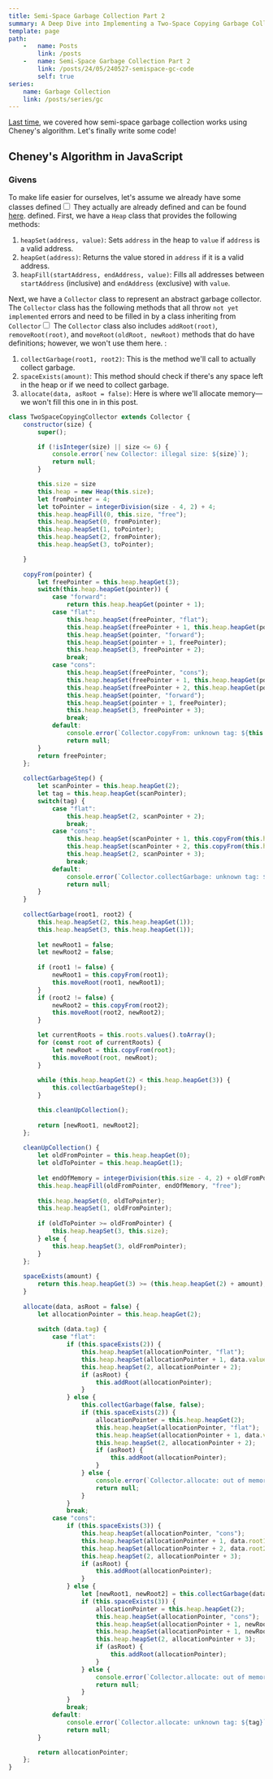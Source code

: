 ```yaml
---
title: Semi-Space Garbage Collection Part 2
summary: A Deep Dive into Implementing a Two-Space Copying Garbage Collector
template: page
path:
    -   name: Posts
        link: /posts
    -   name: Semi-Space Garbage Collection Part 2
        link: /posts/24/05/240527-semispace-gc-code
        self: true
series:
    name: Garbage Collection
    link: /posts/series/gc
---
```


[Last time](../240523-semispace-gc), we covered how semi-space garbage collection works using Cheney's algorithm.
Let's finally write some code!

## Cheney's Algorithm in JavaScript

### Givens

To make life easier for ourselves, let's assume we already have some classes defined<label for="sidenote--sn1" class="margin-toggle sidenote-number"></label><input type="checkbox" id="sidenote--sn1" class="margin-toggle"/><span class="sidenote">
They actually are already defined and can be found [here](https://github.com/ellifteria/cheneys-gc.js).
</span> defined.
First, we have a `Heap` class that provides the following methods:

1. `heapSet(address, value)`: Sets `address` in the heap to `value` if `address` is a valid address.
2. `heapGet(address)`: Returns the value stored in `address` if it is a valid address.
3. `heapFill(startAddress, endAddress, value)`: Fills all addresses between `startAddress` (inclusive) and `endAddress` (exclusive) with `value`.

Next, we have a `Collector` class to represent an abstract garbage collector.
The `Collector` class has the following methods that all throw `not yet implemented` errors and need to be filled in by a class inheriting from `Collector`<label for="sidenote--sn2" class="margin-toggle sidenote-number"></label><input type="checkbox" id="sidenote--sn2" class="margin-toggle"/><span class="sidenote">
The `Collector` class also includes `addRoot(root)`, `removeRoot(root)`, and `moveRoot(oldRoot, newRoot)` methods that do have definitions; however, we won't use them here.
</span>:

1. `collectGarbage(root1, root2)`: This is the method we'll call to actually collect garbage.
2. `spaceExists(amount)`: This method should check if there's any space left in the heap or if we need to collect garbage.
3. `allocate(data, asRoot = false)`: Here is where we'll allocate memory—we won't fill this one in in this post.

```js
class TwoSpaceCopyingCollector extends Collector {
    constructor(size) {
        super();

        if (!isInteger(size) || size <= 6) {
            console.error(`new Collector: illegal size: ${size}`);
            return null;
        }

        this.size = size
        this.heap = new Heap(this.size);
        let fromPointer = 4;
        let toPointer = integerDivision(size - 4, 2) + 4;
        this.heap.heapFill(0, this.size, "free");
        this.heap.heapSet(0, fromPointer);
        this.heap.heapSet(1, toPointer);
        this.heap.heapSet(2, fromPointer);
        this.heap.heapSet(3, toPointer);

    }
    
    copyFrom(pointer) {
        let freePointer = this.heap.heapGet(3);
        switch(this.heap.heapGet(pointer)) {
            case "forward":
                return this.heap.heapGet(pointer + 1);
            case "flat":
                this.heap.heapSet(freePointer, "flat");
                this.heap.heapSet(freePointer + 1, this.heap.heapGet(pointer + 1));
                this.heap.heapSet(pointer, "forward");
                this.heap.heapSet(pointer + 1, freePointer);
                this.heap.heapSet(3, freePointer + 2);
                break;
            case "cons":
                this.heap.heapSet(freePointer, "cons");
                this.heap.heapSet(freePointer + 1, this.heap.heapGet(pointer + 1));
                this.heap.heapSet(freePointer + 2, this.heap.heapGet(pointer + 2));
                this.heap.heapSet(pointer, "forward");
                this.heap.heapSet(pointer + 1, freePointer);
                this.heap.heapSet(3, freePointer + 3);
                break;
            default:
                console.error(`Collector.copyFrom: unknown tag: ${this.heap.heapGet(pointer)}`);
                return null;
        }
        return freePointer;
    };
    
    collectGarbageStep() {
        let scanPointer = this.heap.heapGet(2);
        let tag = this.heap.heapGet(scanPointer);
        switch(tag) {
            case "flat":
                this.heap.heapSet(2, scanPointer + 2);
                break;
            case "cons":
                this.heap.heapSet(scanPointer + 1, this.copyFrom(this.heap.heapGet(scanPointer + 1)));
                this.heap.heapSet(scanPointer + 2, this.copyFrom(this.heap.heapGet(scanPointer + 2)));
                this.heap.heapSet(2, scanPointer + 3);
                break;
            default:
                console.error(`Collector.collectGarbage: unknown tag: ${tag}`);
                return null;
        }
    }
    
    collectGarbage(root1, root2) {
        this.heap.heapSet(2, this.heap.heapGet(1));
        this.heap.heapSet(3, this.heap.heapGet(1));
        
        let newRoot1 = false;
        let newRoot2 = false;
        
        if (root1 != false) {
            newRoot1 = this.copyFrom(root1);
            this.moveRoot(root1, newRoot1);
        }
        if (root2 != false) {
            newRoot2 = this.copyFrom(root2);
            this.moveRoot(root2, newRoot2);
        }

        let currentRoots = this.roots.values().toArray();
        for (const root of currentRoots) {
            let newRoot = this.copyFrom(root);
            this.moveRoot(root, newRoot);
        }
        
        while (this.heap.heapGet(2) < this.heap.heapGet(3)) {
            this.collectGarbageStep();
        }

        this.cleanUpCollection();
        
        return [newRoot1, newRoot2];
    };
    
    cleanUpCollection() {
        let oldFromPointer = this.heap.heapGet(0);
        let oldToPointer = this.heap.heapGet(1);
        
        let endOfMemory = integerDivision(this.size - 4, 2) + oldFromPointer;
        this.heap.heapFill(oldFromPointer, endOfMemory, "free");
        
        this.heap.heapSet(0, oldToPointer);
        this.heap.heapSet(1, oldFromPointer);
        
        if (oldToPointer >= oldFromPointer) {
            this.heap.heapSet(3, this.size);
        } else {
            this.heap.heapSet(3, oldFromPointer);
        }
    };
    
    spaceExists(amount) {
        return this.heap.heapGet(3) >= (this.heap.heapGet(2) + amount);
    }
    
    allocate(data, asRoot = false) {
        let allocationPointer = this.heap.heapGet(2);
        
        switch (data.tag) {
            case "flat":
                if (this.spaceExists(2)) {
                    this.heap.heapSet(allocationPointer, "flat");
                    this.heap.heapSet(allocationPointer + 1, data.value);
                    this.heap.heapSet(2, allocationPointer + 2);
                    if (asRoot) {
                        this.addRoot(allocationPointer);
                    }
                } else {
                    this.collectGarbage(false, false);
                    if (this.spaceExists(2)) {
                        allocationPointer = this.heap.heapGet(2);
                        this.heap.heapSet(allocationPointer, "flat");
                        this.heap.heapSet(allocationPointer + 1, data.value);
                        this.heap.heapSet(2, allocationPointer + 2);
                        if (asRoot) {
                            this.addRoot(allocationPointer);
                        }
                    } else {
                        console.error(`Collector.allocate: out of memory in allocating: (flat ${data.value})`);
                        return null;
                    }
                }
                break;
            case "cons":
                if (this.spaceExists(3)) {
                    this.heap.heapSet(allocationPointer, "cons");
                    this.heap.heapSet(allocationPointer + 1, data.root1);
                    this.heap.heapSet(allocationPointer + 2, data.root2);
                    this.heap.heapSet(2, allocationPointer + 3);
                    if (asRoot) {
                        this.addRoot(allocationPointer);
                    }
                } else {
                    let [newRoot1, newRoot2] = this.collectGarbage(data.root1, data.root2);
                    if (this.spaceExists(3)) {
                        allocationPointer = this.heap.heapGet(2);
                        this.heap.heapSet(allocationPointer, "cons");
                        this.heap.heapSet(allocationPointer + 1, newRoot1);
                        this.heap.heapSet(allocationPointer + 1, newRoot2);
                        this.heap.heapSet(2, allocationPointer + 3);
                        if (asRoot) {
                            this.addRoot(allocationPointer);
                        }
                    } else {
                        console.error(`Collector.allocate: out of memory in allocating: (cons ${data.root1} ${data.root2})`);
                        return null;
                    }
                }
                break;
            default:
                console.error(`Collector.allocate: unknown tag: ${tag}`);
                return null;
        }

        return allocationPointer;
    };
}
```
